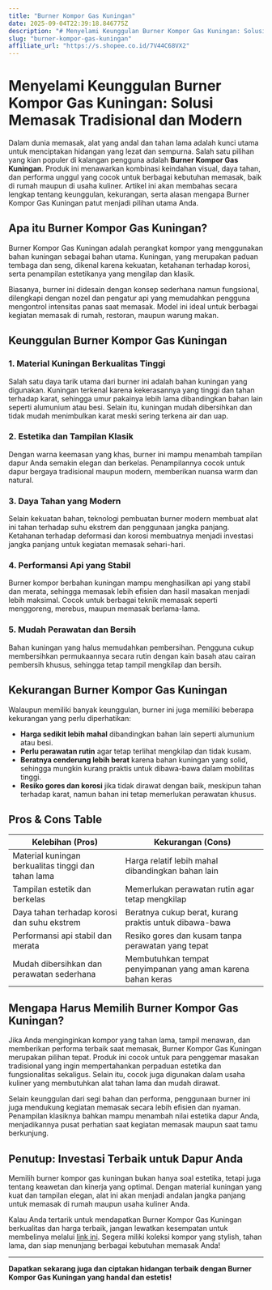 ```yaml
---
title: "Burner Kompor Gas Kuningan"
date: 2025-09-04T22:39:18.846775Z
description: "# Menyelami Keunggulan Burner Kompor Gas Kuningan: Solusi Memasak Tradisional dan Modern..."
slug: "burner-kompor-gas-kuningan"
affiliate_url: "https://s.shopee.co.id/7V44C68VX2"
---
```

# Menyelami Keunggulan Burner Kompor Gas Kuningan: Solusi Memasak Tradisional dan Modern

Dalam dunia memasak, alat yang andal dan tahan lama adalah kunci utama untuk menciptakan hidangan yang lezat dan sempurna. Salah satu pilihan yang kian populer di kalangan pengguna adalah **Burner Kompor Gas Kuningan**. Produk ini menawarkan kombinasi keindahan visual, daya tahan, dan performa unggul yang cocok untuk berbagai kebutuhan memasak, baik di rumah maupun di usaha kuliner. Artikel ini akan membahas secara lengkap tentang keunggulan, kekurangan, serta alasan mengapa Burner Kompor Gas Kuningan patut menjadi pilihan utama Anda.

## Apa itu Burner Kompor Gas Kuningan?

Burner Kompor Gas Kuningan adalah perangkat kompor yang menggunakan bahan kuningan sebagai bahan utama. Kuningan, yang merupakan paduan tembaga dan seng, dikenal karena kekuatan, ketahanan terhadap korosi, serta penampilan estetikanya yang mengilap dan klasik.

Biasanya, burner ini didesain dengan konsep sederhana namun fungsional, dilengkapi dengan nozel dan pengatur api yang memudahkan pengguna mengontrol intensitas panas saat memasak. Model ini ideal untuk berbagai kegiatan memasak di rumah, restoran, maupun warung makan.

## Keunggulan Burner Kompor Gas Kuningan

### 1. Material Kuningan Berkualitas Tinggi

Salah satu daya tarik utama dari burner ini adalah bahan kuningan yang digunakan. Kuningan terkenal karena kekerasannya yang tinggi dan tahan terhadap karat, sehingga umur pakainya lebih lama dibandingkan bahan lain seperti alumunium atau besi. Selain itu, kuningan mudah dibersihkan dan tidak mudah menimbulkan karat meski sering terkena air dan uap.

### 2. Estetika dan Tampilan Klasik

Dengan warna keemasan yang khas, burner ini mampu menambah tampilan dapur Anda semakin elegan dan berkelas. Penampilannya cocok untuk dapur bergaya tradisional maupun modern, memberikan nuansa warm dan natural.

### 3. Daya Tahan yang Modern

Selain kekuatan bahan, teknologi pembuatan burner modern membuat alat ini tahan terhadap suhu ekstrem dan penggunaan jangka panjang. Ketahanan terhadap deformasi dan korosi membuatnya menjadi investasi jangka panjang untuk kegiatan memasak sehari-hari.

### 4. Performansi Api yang Stabil

Burner kompor berbahan kuningan mampu menghasilkan api yang stabil dan merata, sehingga memasak lebih efisien dan hasil masakan menjadi lebih maksimal. Cocok untuk berbagai teknik memasak seperti menggoreng, merebus, maupun memasak berlama-lama.

### 5. Mudah Perawatan dan Bersih

Bahan kuningan yang halus memudahkan pembersihan. Pengguna cukup membersihkan permukaannya secara rutin dengan kain basah atau cairan pembersih khusus, sehingga tetap tampil mengkilap dan bersih.

## Kekurangan Burner Kompor Gas Kuningan

Walaupun memiliki banyak keunggulan, burner ini juga memiliki beberapa kekurangan yang perlu diperhatikan:

- **Harga sedikit lebih mahal** dibandingkan bahan lain seperti alumunium atau besi.
- **Perlu perawatan rutin** agar tetap terlihat mengkilap dan tidak kusam.
- **Beratnya cenderung lebih berat** karena bahan kuningan yang solid, sehingga mungkin kurang praktis untuk dibawa-bawa dalam mobilitas tinggi.
- **Resiko gores dan korosi** jika tidak dirawat dengan baik, meskipun tahan terhadap karat, namun bahan ini tetap memerlukan perawatan khusus.

## Pros & Cons Table

| Kelebihan (Pros)                                            | Kekurangan (Cons)                                         |
|--------------------------------------------------------------|----------------------------------------------------------|
| Material kuningan berkualitas tinggi dan tahan lama        | Harga relatif lebih mahal dibandingkan bahan lain      |
| Tampilan estetik dan berkelas                               | Memerlukan perawatan rutin agar tetap mengkilap       |
| Daya tahan terhadap korosi dan suhu ekstrem               | Beratnya cukup berat, kurang praktis untuk dibawa-bawa |
| Performansi api stabil dan merata                          | Resiko gores dan kusam tanpa perawatan yang tepat     |
| Mudah dibersihkan dan perawatan sederhana                   | Membutuhkan tempat penyimpanan yang aman karena bahan keras |

## Mengapa Harus Memilih Burner Kompor Gas Kuningan?

Jika Anda menginginkan kompor yang tahan lama, tampil menawan, dan memberikan performa terbaik saat memasak, Burner Kompor Gas Kuningan merupakan pilihan tepat. Produk ini cocok untuk para penggemar masakan tradisional yang ingin mempertahankan perpaduan estetika dan fungsionalitas sekaligus. Selain itu, cocok juga digunakan dalam usaha kuliner yang membutuhkan alat tahan lama dan mudah dirawat.

Selain keunggulan dari segi bahan dan performa, penggunaan burner ini juga mendukung kegiatan memasak secara lebih efisien dan nyaman. Penampilan klasiknya bahkan mampu menambah nilai estetika dapur Anda, menjadikannya pusat perhatian saat kegiatan memasak maupun saat tamu berkunjung.

## Penutup: Investasi Terbaik untuk Dapur Anda

Memilih burner kompor gas kuningan bukan hanya soal estetika, tetapi juga tentang keawetan dan kinerja yang optimal. Dengan material kuningan yang kuat dan tampilan elegan, alat ini akan menjadi andalan jangka panjang untuk memasak di rumah maupun usaha kuliner Anda.

Kalau Anda tertarik untuk mendapatkan Burner Kompor Gas Kuningan berkualitas dan harga terbaik, jangan lewatkan kesempatan untuk membelinya melalui [link ini](https://s.shopee.co.id/7V44C68VX2). Segera miliki koleksi kompor yang stylish, tahan lama, dan siap menunjang berbagai kebutuhan memasak Anda!

---
**Dapatkan sekarang juga dan ciptakan hidangan terbaik dengan Burner Kompor Gas Kuningan yang handal dan estetis!**
